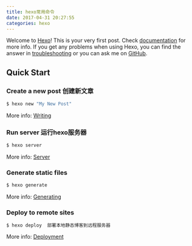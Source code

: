 ```yaml
---
title: hexo常用命令
date: 2017-04-31 20:27:55
categories: hexo
---
```

Welcome to [Hexo](https://hexo.io/)! This is your very first post. Check [documentation](https://hexo.io/docs/) for more info. If you get any problems when using Hexo, you can find the answer in [troubleshooting](https://hexo.io/docs/troubleshooting.html) or you can ask me on [GitHub](https://github.com/hexojs/hexo/issues).

## Quick Start
<!-- more -->
### Create a new post 创建新文章

``` bash
$ hexo new "My New Post"
```

More info: [Writing](https://hexo.io/docs/writing.html)
### Run server   运行hexo服务器

``` bash
$ hexo server
```

More info: [Server](https://hexo.io/docs/server.html)

### Generate static files

``` bash
$ hexo generate
```

More info: [Generating](https://hexo.io/docs/generating.html)

### Deploy to remote sites

``` bash
$ hexo deploy  部署本地静态博客到远程服务器
```

More info: [Deployment](https://hexo.io/docs/deployment.html)
